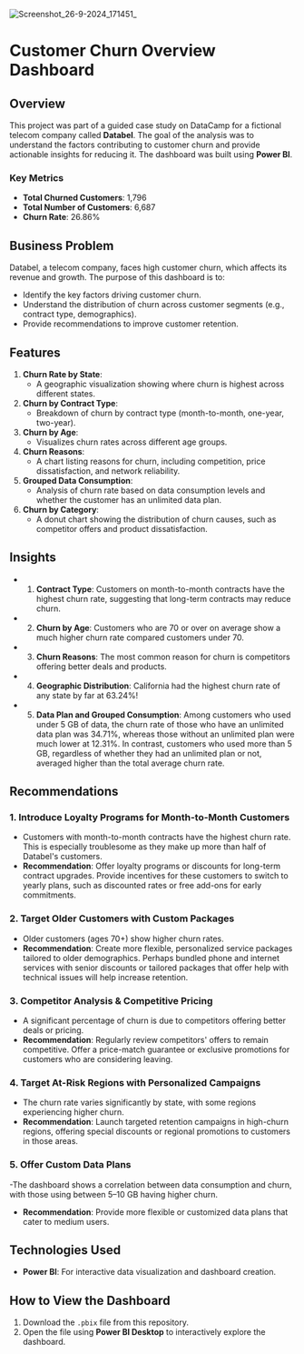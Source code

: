 ![Screenshot_26-9-2024_171451_](https://github.com/user-attachments/assets/d02c25e6-76d5-4e79-9c9f-d33215136528)

# Customer Churn Overview Dashboard

## Overview
This project was part of a guided case study on DataCamp for a fictional telecom company called **Databel**. The goal of the analysis was to understand the factors contributing to customer churn and provide actionable insights for reducing it. The dashboard was built using **Power BI**.

### Key Metrics
- **Total Churned Customers**: 1,796
- **Total Number of Customers**: 6,687
- **Churn Rate**: 26.86%

## Business Problem
Databel, a telecom company, faces high customer churn, which affects its revenue and growth. The purpose of this dashboard is to:
- Identify the key factors driving customer churn.
- Understand the distribution of churn across customer segments (e.g., contract type, demographics).
- Provide recommendations to improve customer retention.

## Features
1. **Churn Rate by State**:
   - A geographic visualization showing where churn is highest across different states.
2. **Churn by Contract Type**:
   - Breakdown of churn by contract type (month-to-month, one-year, two-year).
3. **Churn by Age**:
   - Visualizes churn rates across different age groups.
4. **Churn Reasons**:
   - A chart listing reasons for churn, including competition, price dissatisfaction, and network reliability.
5. **Grouped Data Consumption**:
   - Analysis of churn rate based on data consumption levels and whether the customer has an unlimited data plan.
6. **Churn by Category**:
   - A donut chart showing the distribution of churn causes, such as competitor offers and product dissatisfaction.

## Insights
- 1. **Contract Type**: Customers on month-to-month contracts have the highest churn rate, suggesting that long-term contracts may reduce churn.
- 2. **Churn by Age**: Customers who are 70 or over on average show a much higher churn rate compared customers under 70.
- 3. **Churn Reasons**: The most common reason for churn is competitors offering better deals and products.
- 4. **Geographic Distribution**: California had the highest churn rate of any state by far at 63.24%!
- 5. **Data Plan and Grouped Consumption**: Among customers who used under 5 GB of data, the churn rate of those who have an unlimited data plan was 34.71%, whereas those without an unlimited plan were much lower at 12.31%. In contrast, customers who used more than 5 GB, regardless of whether they had an unlimited plan or not, averaged higher than the total average churn rate.


## Recommendations
### 1. **Introduce Loyalty Programs for Month-to-Month Customers**
   -  Customers with month-to-month contracts have the highest churn rate. This is especially troublesome as they make up more than half of Databel's customers.
   - **Recommendation**: Offer loyalty programs or discounts for long-term contract upgrades. Provide incentives for these customers to switch to yearly plans, such as discounted rates or free add-ons for early commitments.

### 2. **Target Older Customers with Custom Packages**
   - Older customers (ages 70+) show higher churn rates. 
   - **Recommendation**: Create more flexible, personalized service packages tailored to older demographics. Perhaps bundled phone and internet services with senior discounts or tailored packages that offer help with technical issues will help increase retention. 
     
### 3. **Competitor Analysis & Competitive Pricing**
   - A significant percentage of churn is due to competitors offering better deals or pricing.
   - **Recommendation**: Regularly review competitors' offers to remain competitive. Offer a price-match guarantee or exclusive promotions for customers who are considering leaving.

### 4. **Target At-Risk Regions with Personalized Campaigns**
   - The churn rate varies significantly by state, with some regions experiencing higher churn.
   - **Recommendation**: Launch targeted retention campaigns in high-churn regions, offering special discounts or regional promotions to customers in those areas.
     
### 5. **Offer Custom Data Plans**
   -The dashboard shows a correlation between data consumption and churn, with those using between 5–10 GB having higher churn.
   - **Recommendation**: Provide more flexible or customized data plans that cater to medium users. 




## Technologies Used
- **Power BI**: For interactive data visualization and dashboard creation.

## How to View the Dashboard
1. Download the `.pbix` file from this repository.
2. Open the file using **Power BI Desktop** to interactively explore the dashboard.

